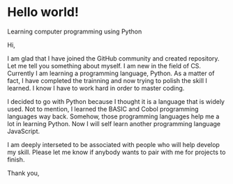 # Hello world!
Learning computer programming using Python

Hi,

I am glad that I have joined the GitHub community and created repository. Let me tell you something about myself. I am new in the field of CS. Currently I am learning a programming language, Python. As a matter of fact, I have completed the trainning and now trying to polish the skill I learned. I know I have to work hard in order to master coding. 

I decided to go with Python because I thought it is a language that is widely used. Not to mention, I learned the BASIC and Cobol programming languages way back. Somehow, those programming languages help me a lot in learning Python. Now I will self learn another programming language JavaScript.

I am deeply interseted to be associated with people who will help develop my skill. Please let me know if anybody wants to pair with me for projects to finish.


Thank you,
